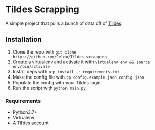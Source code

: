 # Tildes Scrapping

A simple project that pulls a bunch of data off of [Tildes](https://tildes.net/).

## Installation

1. Clone the repo with `git clone https://github.com/Celeo/Tildes_scrapping`
1. Create a virtualenv and activate it with `virtualenv env && source env/bin/activate`
1. Install deps with `pip install -r requirements.txt`
1. Make the config file with `cp config.example.json config.json`
1. Populate the config with your Tildes login
1. Run the script with `python main.py`

### Requirements

- Python3.7+
- Virtualenv
- A Tildes account
